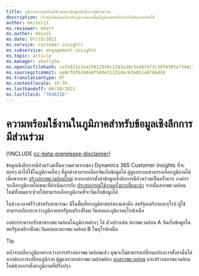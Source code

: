 ```yaml
---
title: ภูมิภาคความพร้อมใช้งานของข้อมูลเชิงลึกการมีส่วนร่วม
description: เรียนรู้เพิ่มเติมเกี่ยวกับภูมิภาคและพื้นที่ภูมิศาสตร์ที่บริการได้รับการปรับใช้
author: mkisel11
ms.reviewer: mhart
ms.author: mkisel
ms.date: 07/15/2021
ms.service: customer-insights
ms.subservice: engagement-insights
ms.topic: article
ms.manager: shellyha
ms.openlocfilehash: ca7a921e1ea2f612949c1243a3dc5ee0f4f3c3974305af344c77b870db3e00a9
ms.sourcegitcommit: aa0cfbf6240a9f560e3131bdec63e051a8786dd4
ms.translationtype: HT
ms.contentlocale: th-TH
ms.lasthandoff: 08/10/2021
ms.locfileid: "7036216"
---
```

# <a name="regional-availability-for-engagement-insights"></a>ความพร้อมใช้งานในภูมิภาคสำหรับข้อมูลเชิงลึกการมีส่วนร่วม

[!INCLUDE [cc-beta-prerelease-disclaimer](includes/cc-beta-prerelease-disclaimer.md)]

ข้อมูลเชิงลึกการมีส่วนร่วมเป็นความสามารถของ Dynamics 365 Customer Insights ที่จะค่อยๆ นำไปใช้ในภูมิภาคอื่นๆ ที่ลูกค้าสามารถเลือกจัดเก็บข้อมูลได้ ผู้ดูแลระบบสามารถเลือกภูมิภาคได้เมื่อพวกเขา [สร้างสภาพแวดล้อมใหม่](manage-environments-workspaces.md#create-an-environment) หากองค์กรตั้งค่าข้อมูลเชิงลึกการมีส่วนร่วมเป็นครั้งแรก องค์กรจะเลือกภูมิภาคในขณะที่ดำเนินการกับ [ประสบการณ์ใช้งานครั้งแรกที่แนะนำ](quickstart.md) จากนั้นสภาพแวดล้อมใหม่ทั้งหมดจะช่วยให้สามารถเลือกภูมิภาคที่จะจัดเก็บข้อมูลได้

ในช่วงเวลาพรีวิวสำหรับสาธารณะ มีในพื้นที่ทางภูมิศาสตร์สองแห่งคือ สหรัฐอเมริกาและยุโรป ผู้ใช้สามารถเลือกระหว่างภูมิภาคสหรัฐอเมริกาฝั่งตะวันตกและภูมิภาคยุโรปเหนือ

องค์กรสามารถรักษาสภาพแวดล้อมในภูมิภาคต่างๆ ได้ ตัวอย่างเช่น สภาพแวดล้อม A จัดเก็บข้อมูลในสหรัฐอเมริกาฝั่งตะวันตกและสภาพแวดล้อม B ในยุโรปเหนือ

> [!TIP]
> หลังจากเลือกภูมิภาคระหว่างการสร้างสภาพแวดล้อมแล้ว คุณจะไม่สามารถเปลี่ยนแปลงการตั้งค่านั้นได้ หากต้องการเปลี่ยนภูมิภาค ผู้ดูแลระบบสภาพแวดล้อมต้อง [ลบสภาพแวดล้อม](manage-environments-workspaces.md#delete-an-environment) และสร้างสภาพแวดล้อมใหม่ด้วยการตั้งค่าภูมิภาคที่ปรับปรุง

